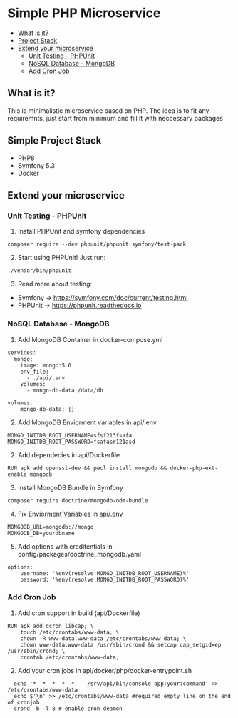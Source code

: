 # Simple PHP Microservice

-   [What is it?](#what-is-it)
-   [Project Stack](#project-stack)
-   [Extend your microservice](#extend-your-microservice)
    -   [Unit Testing - PHPUnit](#unit-testing---phpunit)
    -   [NoSQL Database - MongoDB](#nosql-database---mongodb)
    -   [Add Cron Job](#add-cron-job)

## What is it?

This is minimalistic microservice based on PHP. The idea is to fit any requiremnts, just start from minimum and fill it with neccessary packages

## Simple Project Stack

-   PHP8
-   Symfony 5.3
-   Docker

## Extend your microservice

### Unit Testing - PHPUnit

1. Install PHPUnit and symfony dependencies

```
composer require --dev phpunit/phpunit symfony/test-pack
```
2. Start using PHPUnit! Just run:
```
./vendor/bin/phpunit
```
3. Read more about testing:

* Symfony -> https://symfony.com/doc/current/testing.html
* PHPUnit -> https://phpunit.readthedocs.io

### NoSQL Database - MongoDB

1. Add MongoDB Container in docker-compose.yml

```
services:
  mongo:
    image: mongo:5.0
    env_file:
      - ./api/.env
    volumes:
      - mongo-db-data:/data/db

volumes:
    mongo-db-data: {}
```

2. Add MongoDB Enviorment variables in api/.env

```
MONGO_INITDB_ROOT_USERNAME=sfsf213fsafa
MONGO_INITDB_ROOT_PASSWORD=fsafasr121asd
```

2. Add dependecies in api/Dockerfile

```
RUN apk add openssl-dev && pecl install mongodb && docker-php-ext-enable mongodb
```

3. Install MongoDB Bundle in Symfony

```
composer require doctrine/mongodb-odm-bundle
```

4. Fix Enviorment Variables in api/.env

```
MONGODB_URL=mongodb://mongo
MONGODB_DB=yourdbname
```

5. Add options with creditentials in config/packages/doctrine_mongodb.yaml

```
options:
    username: '%env(resolve:MONGO_INITDB_ROOT_USERNAME)%'
    password: '%env(resolve:MONGO_INITDB_ROOT_PASSWORD)%'
```

### Add Cron Job

1. Add cron support in build (api/Dockerfile)

```
RUN apk add dcron libcap; \
	touch /etc/crontabs/www-data; \
    chown -R www-data:www-data /etc/crontabs/www-data; \
    chown www-data:www-data /usr/sbin/crond && setcap cap_setgid=ep /usr/sbin/crond; \
	crontab /etc/crontabs/www-data;
```

2. Add your cron jobs in api/docker/php/docker-entrypoint.sh
```
  echo '*  *  *  *  *    /srv/api/bin/console app:your:command' >> /etc/crontabs/www-data
  echo $'\n' >> /etc/crontabs/www-data #required empty line on the end of cronjob
  crond -b -l 8 # enable cron deamon
```